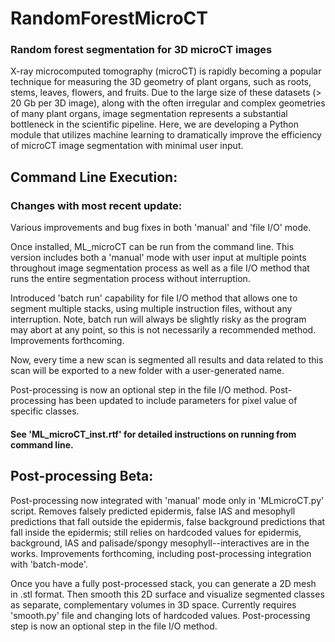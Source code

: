 # RandomForestMicroCT
### Random forest segmentation for 3D microCT images
X-ray microcomputed tomography (microCT) is rapidly becoming a popular technique for measuring the 3D geometry of plant organs, such as roots, stems, leaves, flowers, and fruits. Due to the large size of these datasets (> 20 Gb per 3D image), along with the often irregular and complex geometries of many plant organs, image segmentation represents a substantial bottleneck in the scientific pipeline. Here, we are developing a Python module that utilizes machine learning to dramatically improve the efficiency of microCT image segmentation with minimal user input.

## Command Line Execution:
### Changes with most recent update:
Various improvements and bug fixes in both 'manual' and 'file I/O' mode.

Once installed, ML_microCT can be run from the command line. This version includes both a 'manual' mode with user input at multiple points throughout image segmentation process as well as a file I/O method that runs the entire segmentation process without interruption.

Introduced 'batch run' capability for file I/O method that allows one to segment multiple stacks, using multiple instruction files, without any interruption. Note, batch run will always be slightly risky as the program may abort at any point, so this is not necessarily a recommended method. Improvements forthcoming.

Now, every time a new scan is segmented all results and data related to this scan will be exported to a new folder with a user-generated name.

Post-processing is now an optional step in the file I/O method. Post-processing has been updated to include parameters for pixel value of specific classes.

#### See 'ML_microCT_inst.rtf' for detailed instructions on running from command line.

## Post-processing Beta:
Post-processing now integrated with 'manual' mode only in 'MLmicroCT.py' script. Removes falsely predicted epidermis, false IAS and mesophyll predictions that fall outside the epidermis, false background predictions that fall inside the epidermis; still relies on hardcoded values for epidermis, background, IAS and palisade/spongy mesophyll--interactives are in the works. Improvements forthcoming, including post-processing integration with 'batch-mode'.

Once you have a fully post-processed stack, you can generate a 2D mesh in .stl format. Then smooth this 2D surface and visualize segmented classes as separate, complementary volumes in 3D space. Currently requires 'smooth.py' file and changing lots of hardcoded values. Post-processing step is now an optional step in the file I/O method.
